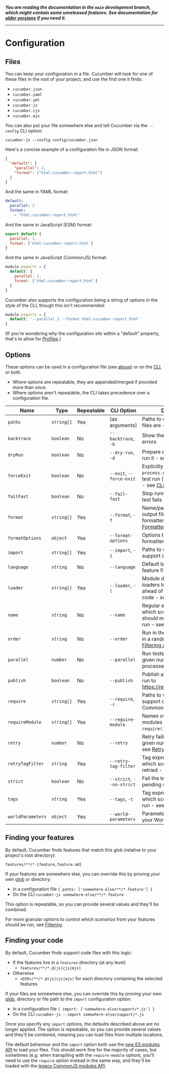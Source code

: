_**You are reading the documentation in the `main` development branch, which might contain some unreleased features. See documentation for [older versions](https://github.com/cucumber/cucumber-js/blob/main/docs/older_versions.md) if you need it.**_

----

# Configuration

## Files

You can keep your configuration in a file. Cucumber will look for one of these files in the root of your project, and use the first one it finds:

- `cucumber.json`
- `cucumber.yaml`
- `cucumber.yml`
- `cucumber.js`
- `cucumber.cjs`
- `cucumber.mjs`

You can also put your file somewhere else and tell Cucumber via the `--config` CLI option:

```shell
cucumber-js --config config/cucumber.json
```

Here's a concise example of a configuration file in JSON format:

```json
{
  "default": {
    "parallel": 2,
    "format": ["html:cucumber-report.html"]
  }
}
```

And the same in YAML format:

```yaml
default:
  parallel: 2
  format:
    - "html:cucumber-report.html"
```

And the same in JavaScript (ESM) format:

```js
export default {
  parallel: 2,
  format: ['html:cucumber-report.html']
}
```

And the same in JavaScript (CommonJS) format:

```js
module.exports = {
  default: {
    parallel: 2,
    format: ['html:cucumber-report.html']
  }
}
```

Cucumber also supports the configuration being a string of options in the style of the CLI, though this isn't recommended:

```js
module.exports = {
  default: '--parallel 2 --format html:cucumber-report.html'
}
```

(If you're wondering why the configuration sits within a "default" property, that's to allow for [Profiles](./profiles.md).)

## Options

These options can be used in a configuration file (see [above](#files)) or on the [CLI](./cli.md), or both.

- Where options are repeatable, they are appended/merged if provided more than once.
- Where options aren't repeatable, the CLI takes precedence over a configuration file.

| Name              | Type       | Repeatable | CLI Option                | Description                                                                                                         | Default |
|-------------------|------------|------------|---------------------------|---------------------------------------------------------------------------------------------------------------------|---------|
| `paths`           | `string[]` | Yes        | (as arguments)            | Paths to where your feature files are - see [below](#finding-your-features)                                         | []      |
| `backtrace`       | `boolean`  | No         | `--backtrace`, `-b`       | Show the full backtrace for errors                                                                                  | false   |
| `dryRun`          | `boolean`  | No         | `--dry-run`, `-d`         | Prepare a test run but don't run it - see [Dry Run](./dry_run.md)                                                   | false   |    
| `forceExit`       | `boolean`  | No         | `--exit`, `--force-exit`  | Explicitly call `process.exit()` after the test run (when run via CLI) - see [CLI](./cli.md)                        | false   |
| `failFast`        | `boolean`  | No         | `--fail-fast`             | Stop running tests when a test fails - see [Fail Fast](./fail_fast.md)                                              | false   |
| `format`          | `string[]` | Yes        | `--format`, `-f`          | Name/path and (optionally) output file path of each formatter to use - see [Formatters](./formatters.md)            | []      |
| `formatOptions`   | `object`   | Yes        | `--format-options`        | Options to be provided to formatters - see [Formatters](./formatters.md)                                            | {}      |
| `import`          | `string[]` | Yes        | `--import`, `-i`          | Paths to where your support code is                                                                                 | []      |
| `language`        | `string`   | No         | `--language`              | Default language for your feature files                                                                             | en      |
| `loader`          | `string[]` | Yes        | `--loader`, `-l`          | Module descriptors for loaders to be registered ahead of loading support code - see [Transpiling](./transpiling.md) | []      |
| `name`            | `string`   | No         | `--name`                  | Regular expressions of which scenario names should match one of to be run - see [Filtering](./filtering.md#names)   | []      |
| `order`           | `string`   | No         | `--order`                 | Run in the order defined, or in a random order - see [Filtering and Ordering](./filtering.md#order)                 | defined |
| `parallel`        | `number`   | No         | `--parallel`              | Run tests in parallel with the given number of worker processes - see [Parallel](./parallel.md)                     | 0       |
| `publish`         | `boolean`  | No         | `--publish`               | Publish a report of your test run to <https://reports.cucumber.io/>                                                 | false   |
| `require`         | `string[]` | Yes        | `--require`, `-r`         | Paths to where your support code is, for CommonJS - see [below](#finding-your-code)                                 | []      |
| `requireModule`   | `string[]` | Yes        | `--require-module`        | Names of transpilation modules to load, loaded via `require()` - see [Transpiling](./transpiling.md)                | []      |
| `retry`           | `number`   | No         | `--retry`                 | Retry failing tests up to the given number of times - see [Retry](./retry.md)                                       | 0       |
| `retryTagFilter`  | `string`   | Yes        | `--retry-tag-filter`      | Tag expression to filter which scenarios can be retried - see [Retry](./retry.md)                                   |         |
| `strict`          | `boolean`  | No         | `--strict`, `--no-strict` | Fail the test run if there are pending steps                                                                        | true    |
| `tags`            | `string`   | Yes        | `--tags`, `-t`            | Tag expression to filter which scenarios should be run - see [Filtering](./filtering.md#tags)                       |         |
| `worldParameters` | `object`   | Yes        | `--world-parameters`      | Parameters to be passed to your World - see [World](./support_files/world.md)                                       | {}      |

## Finding your features

By default, Cucumber finds features that match this glob (relative to your project's root directory):

```
features/**/*.{feature,feature.md}
```

If your features are somewhere else, you can override this by proving your own [glob](https://github.com/isaacs/node-glob) or directory:

- In a configuration file `{ paths: ['somewhere-else/**/*.feature'] }`
- On the CLI `cucumber-js somewhere-else/**/*.feature`

This option is repeatable, so you can provide several values and they'll be combined.

For more granular options to control _which scenarios_ from your features should be run, see [Filtering](./filtering.md).

## Finding your code

By default, Cucumber finds support code files with this logic:

* If the features live in a `features` directory (at any level)
  * `features/**/*.@(js|cjs|mjs)`
* Otherwise
  * `<DIR>/**/*.@(js|cjs|mjs)` for each directory containing the selected features

If your files are somewhere else, you can override this by proving your own [glob](https://github.com/isaacs/node-glob), directory or file path to the `import` configuration option:

- In a configuration file `{ import: ['somewhere-else/support/*.js'] }`
- On the CLI `cucumber-js --import somewhere-else/support/*.js` 

Once you specify any `import` options, the defaults described above are no longer applied. The option is repeatable, so you can provide several values and they'll be combined, meaning you can load files from multiple locations.

The default behaviour and the `import` option both use the [new ES modules API](https://nodejs.org/api/esm.html) to load your files. This should work fine for the majority of cases, but sometimes (e.g. when transpiling with the `require-module` option), you'll need to use the `require` option instead in the same way, and they'll be loaded with the [legacy CommonJS modules API](https://nodejs.org/api/modules.html).
